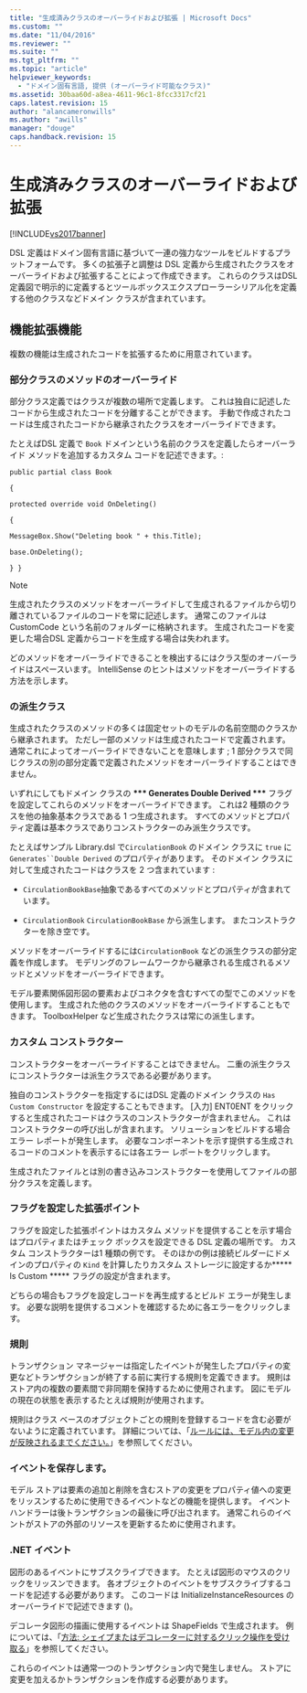 ```yaml
---
title: "生成済みクラスのオーバーライドおよび拡張 | Microsoft Docs"
ms.custom: ""
ms.date: "11/04/2016"
ms.reviewer: ""
ms.suite: ""
ms.tgt_pltfrm: ""
ms.topic: "article"
helpviewer_keywords: 
  - "ドメイン固有言語, 提供 (オーバーライド可能なクラス)"
ms.assetid: 30baa60d-a8ea-4611-96c1-8fcc3317cf21
caps.latest.revision: 15
author: "alancameronwills"
ms.author: "awills"
manager: "douge"
caps.handback.revision: 15
---
```

# 生成済みクラスのオーバーライドおよび拡張
[!INCLUDE[vs2017banner](../code-quality/includes/vs2017banner.md)]

DSL 定義はドメイン固有言語に基づいて一連の強力なツールをビルドするプラットフォームです。  多くの拡張子と調整は DSL 定義から生成されたクラスをオーバーライドおよび拡張することによって作成できます。  これらのクラスはDSL 定義図で明示的に定義するとツールボックスエクスプローラーシリアル化を定義する他のクラスなどドメイン クラスが含まれています。  
  
## 機能拡張機能  
 複数の機能は生成されたコードを拡張するために用意されています。  
  
### 部分クラスのメソッドのオーバーライド  
 部分クラス定義ではクラスが複数の場所で定義します。  これは独自に記述したコードから生成されたコードを分離することができます。  手動で作成されたコードは生成されたコードから継承されたクラスをオーバーライドできます。  
  
 たとえばDSL 定義で `Book` ドメインという名前のクラスを定義したらオーバーライド メソッドを追加するカスタム コードを記述できます。:  
  
 `public partial class Book`  
  
 `{`  
  
 `protected override void OnDeleting()`  
  
 `{`  
  
 `MessageBox.Show("Deleting book " + this.Title);`  
  
 `base.OnDeleting();`  
  
 `} }`  
  
> [!NOTE]
>  生成されたクラスのメソッドをオーバーライドして生成されるファイルから切り離されているファイルのコードを常に記述します。  通常このファイルは CustomCode という名前のフォルダーに格納されます。  生成されたコードを変更した場合DSL 定義からコードを生成する場合は失われます。  
  
 どのメソッドをオーバーライドできることを検出するにはクラス型のオーバーライドはスペースいます。  IntelliSense のヒントはメソッドをオーバーライドする方法を示します。  
  
### の派生クラス  
 生成されたクラスのメソッドの多くは固定セットのモデルの名前空間のクラスから継承されます。  ただし一部のメソッドは生成されたコードで定義されます。  通常これによってオーバーライドできないことを意味します ; 1 部分クラスで同じクラスの別の部分定義で定義されたメソッドをオーバーライドすることはできません。  
  
 いずれにしてもドメイン クラスの **\*\*\* Generates Double Derived \*\*\*** フラグを設定してこれらのメソッドをオーバーライドできます。  これは2 種類のクラスを他の抽象基本クラスである 1 つ生成されます。  すべてのメソッドとプロパティ定義は基本クラスでありコンストラクターのみ派生クラスです。  
  
 たとえばサンプル Library.dsl で`CirculationBook` のドメイン クラスに `true` に `Generates``Double Derived` のプロパティがあります。  そのドメイン クラスに対して生成されたコードはクラスを 2 つ含まれています :  
  
-   `CirculationBookBase`抽象であるすべてのメソッドとプロパティが含まれています。  
  
-   `CirculationBook` `CirculationBookBase` から派生します。  またコンストラクターを除き空です。  
  
 メソッドをオーバーライドするには`CirculationBook` などの派生クラスの部分定義を作成します。  モデリングのフレームワークから継承される生成されるメソッドとメソッドをオーバーライドできます。  
  
 モデル要素関係図形図の要素およびコネクタを含むすべての型でこのメソッドを使用します。  生成された他のクラスのメソッドをオーバーライドすることもできます。  ToolboxHelper など生成されたクラスは常にの派生します。  
  
### カスタム コンストラクター  
 コンストラクターをオーバーライドすることはできません。  二重の派生クラスにコンストラクターは派生クラスである必要があります。  
  
 独自のコンストラクターを指定するにはDSL 定義のドメイン クラスの `Has Custom Constructor` を設定することもできます。  \[入力\] ENT0ENT をクリックすると生成されたコードはクラスのコンストラクターが含まれません。  これはコンストラクターの呼び出しが含まれます。  ソリューションをビルドする場合エラー レポートが発生します。  必要なコンポーネントを示す提供する生成されるコードのコメントを表示するには各エラー レポートをクリックします。  
  
 生成されたファイルとは別の書き込みコンストラクターを使用してファイルの部分クラスを定義します。  
  
### フラグを設定した拡張ポイント  
 フラグを設定した拡張ポイントはカスタム メソッドを提供することを示す場合はプロパティまたはチェック ボックスを設定できる DSL 定義の場所です。  カスタム コンストラクターは1 種類の例です。  そのほかの例は接続ビルダーにドメインのプロパティの `Kind` を計算したりカスタム ストレージに設定するか**\*\*\* Is Custom \*\*\*** フラグの設定が含まれます。  
  
 どちらの場合もフラグを設定しコードを再生成するとビルド エラーが発生します。  必要な説明を提供するコメントを確認するために各エラーをクリックします。  
  
### 規則  
 トランザクション マネージャーは指定したイベントが発生したプロパティの変更などトランザクションが終了する前に実行する規則を定義できます。  規則はストア内の複数の要素間で非同期を保持するために使用されます。  図にモデルの現在の状態を表示するたとえば規則が使用されます。  
  
 規則はクラス ベースのオブジェクトごとの規則を登録するコードを含む必要がないように定義されています。  詳細については、「[ルールには、モデル内の変更が反映されるまでください。](../modeling/rules-propagate-changes-within-the-model.md)」を参照してください。  
  
### イベントを保存します。  
 モデル ストアは要素の追加と削除を含むストアの変更をプロパティ値への変更をリッスンするために使用できるイベントなどの機能を提供します。  イベント ハンドラーは後トランザクションの最後に呼び出されます。  通常これらのイベントがストアの外部のリソースを更新するために使用されます。  
  
### .NET イベント  
 図形のあるイベントにサブスクライブできます。  たとえば図形のマウスのクリックをリッスンできます。  各オブジェクトのイベントをサブスクライブするコードを記述する必要があります。  このコードは InitializeInstanceResources のオーバーライドで記述できます \(\)。  
  
 デコレータ図形の描画に使用するイベントは ShapeFields で生成されます。  例については、「[方法: シェイプまたはデコレーターに対するクリック操作を受け取る](../Topic/How%20to:%20Intercept%20a%20Click%20on%20a%20Shape%20or%20Decorator.md)」を参照してください。  
  
 これらのイベントは通常一つのトランザクション内で発生しません。  ストアに変更を加えるかトランザクションを作成する必要があります。